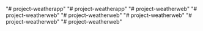 "# project-weatherapp" 
"# project-weatherapp" 
"# project-weatherweb" 
"# project-weatherweb" 
"# project-weatherweb" 
"# project-weatherweb" 
"# project-weatherweb" 
"# project-weatherweb" 
